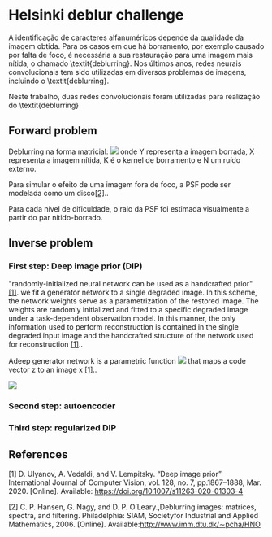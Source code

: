 # Helsinki deblur challenge


A identificação de caracteres alfanuméricos depende da qualidade da imagem obtida. Para os casos em que há borramento, por exemplo causado por falta de foco, é necessária a sua restauração para uma imagem mais nítida, o chamado \textit{deblurring}. Nos últimos anos, redes neurais convolucionais tem sido utilizadas em diversos problemas de imagens, incluindo o \textit{deblurring}. 

Neste trabalho, duas redes convolucionais foram utilizadas para realização do \textit{deblurring}

## Forward problem

Deblurring na forma matricial:
<img src="https://render.githubusercontent.com/render/math?math=\mathbf{Y}=\mathbf{K}*\mathbf{X}+\mathbf{N}">
onde Y representa a imagem borrada, X representa a imagem nítida, K é o kernel de borramento e N um ruído externo. 

Para simular o efeito de uma imagem fora de foco, a PSF pode ser modelada como um disco[[2]](#1).. 
 
Para cada nível de dificuldade, o raio da PSF foi estimada visualmente a partir do par nítido-borrado.  

## Inverse problem

### First step: Deep image prior (DIP)

"randomly-initialized neural network can be used as a handcrafted prior" [[1]](#1).
we fit a generator network to a single degraded image. In this scheme, the network weights serve as a parametrization of the restored image. The weights are randomly initialized and fitted to a specific degraded image under a task-dependent observation model. In this manner, the only information used to perform reconstruction is contained in the single degraded input image and the handcrafted structure of the network used for reconstruction [[1]](#1)..


Adeep generator network is a parametric function <img src="https://render.githubusercontent.com/render/math?math=x = f_{\theta}(z)"> 
that maps a code vector z to an image x [[1]](#1)..


<img src="https://render.githubusercontent.com/render/math?math=\theta^* = \arg\underset{\theta}{\min} E (f_{\theta}(z); x_0) "> 

### Second step: autoencoder






### Third step: regularized DIP



## References
<a id="1">[1]</a> 
D. Ulyanov, A. Vedaldi, and V. Lempitsky.
“Deep image prior” International Journal of Computer Vision, vol. 128, no. 7, pp.1867–1888, Mar. 2020. [Online]. Available: https://doi.org/10.1007/s11263-020-01303-4

<a id="2">[2]</a> 
C.   P.   Hansen,   G.   Nagy,   and   D.   P.   O’Leary.,Deblurring   images:   matrices,   spectra,   and   filtering. Philadelphia:   SIAM,   Societyfor  Industrial  and  Applied  Mathematics,  2006.  [Online].  Available:http://www.imm.dtu.dk/∼pcha/HNO
